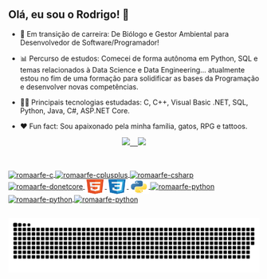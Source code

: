 ## Olá, eu sou o Rodrigo! 🖖

- 🦾 Em transição de carreira: De Biólogo e Gestor Ambiental para Desenvolvedor de Software/Programador!

- 📊 Percurso de estudos: Comecei de forma autônoma em Python, SQL e temas relacionados à Data Science e Data Engineering... atualmente estou no fim de uma formação para solidificar as bases da Programação e desenvolver novas competências.

- 👨‍💻 Principais tecnologias estudadas: C, C++, Visual Basic .NET, SQL, Python, Java, C#, ASP.NET Core.

- ❤️ Fun fact: Sou apaixonado pela minha família, gatos, RPG e tattoos.

<div align="center">
  <a href="https://github.com/romaarfe">
  <img height="130em" src="https://github-readme-stats-sigma-five.vercel.app/api?username=romaarfe&show_icons=true&theme=vision-friendly-dark&include_all_commits=true&count_private=true"/> &nbsp;&nbsp;
  <img height="130em" src="https://github-readme-stats-sigma-five.vercel.app/api/top-langs/?username=romaarfe&layout=compact&langs_count=7&theme=vision-friendly-dark"/>
</div>
  
 ##
  
<div style="display: inline_block"><br>
  <img align="center" alt="romaarfe-c" height="30" width="40" src="https://cdn.jsdelivr.net/gh/devicons/devicon/icons/c/c-original.svg">
  <img align="center" alt="romaarfe-cplusplus" height="30" width="40" src="https://cdn.jsdelivr.net/gh/devicons/devicon/icons/cplusplus/cplusplus-original.svg">
  <img align="center" alt="romaarfe-csharp" height="30" width="40" src="https://cdn.jsdelivr.net/gh/devicons/devicon/icons/csharp/csharp-original.svg">
  <img align="center" alt="romaarfe-donetcore" height="30" width="40"  src="https://cdn.jsdelivr.net/gh/devicons/devicon/icons/dotnetcore/dotnetcore-original.svg">
  <img align="center" alt="romaarfe-html" height="30" width="40" src="https://raw.githubusercontent.com/devicons/devicon/master/icons/html5/html5-original.svg">
  <img align="center" alt="romaarfe-css" height="30" width="40" src="https://raw.githubusercontent.com/devicons/devicon/master/icons/css3/css3-original.svg">
  <img align="center" alt="romaarfe-python" height="30" width="40" src="https://raw.githubusercontent.com/devicons/devicon/master/icons/python/python-original.svg">
  <img align="center" alt="romaarfe-python" height="30" width="40" src="https://cdn.jsdelivr.net/gh/devicons/devicon/icons/flask/flask-original.svg">
  <img align="center" alt="romaarfe-python" height="30" width="40" src="https://cdn.jsdelivr.net/gh/devicons/devicon/icons/numpy/numpy-original.svg">
  <img align="center" alt="romaarfe-python" height="30" width="40" src="https://cdn.jsdelivr.net/gh/devicons/devicon/icons/pandas/pandas-original.svg">
          
          
          
  
</div>

##
 
<div>
 
  ![Snake animation](https://github.com/romaarfe/romaarfe/blob/output/github-contribution-grid-snake.svg)
 
</div>

